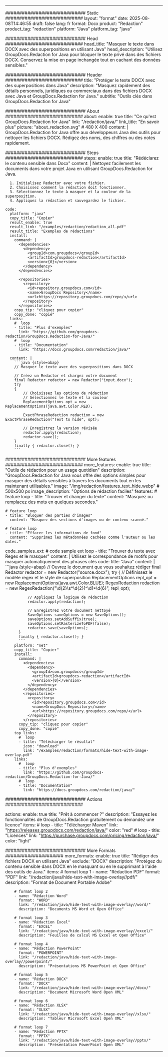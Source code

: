 
---
############################# Static ############################
layout: "format"
date:  2025-08-08T14:46:55
draft: false
lang: fr
format: Docx
product: "Redaction"
product_tag: "redaction"
platform: "Java"
platform_tag: "java"

############################# Head ############################
head_title: "Masquer le texte dans DOCX avec des superpositions en utilisant Java"
head_description: "Utilisez GroupDocs.Redaction for Java pour bloquer le texte privé dans des fichiers DOCX. Conservez la mise en page inchangée tout en cachant des données sensibles."

############################# Header ############################
title: "Protéger le texte DOCX avec des superpositions dans Java" 
description: "Masquez rapidement des détails personnels, juridiques ou commerciaux dans des fichiers DOCX avec Java et GroupDocs.Redaction for Java."
subtitle: "Outils clés dans GroupDocs.Redaction for Java" 

############################# About ############################
about:
    enable: true
    title: "Ce qu'est GroupDocs.Redaction for Java"
    link: "/redaction/java/"
    link_title: "En savoir plus"
    picture: "about_redaction.svg" # 480 X 400
    content: |
       GroupDocs.Redaction for Java offre aux développeurs Java des outils pour nettoyer les fichiers DOCX. Rédigez des noms, des chiffres ou des notes rapidement.

############################# Steps ############################
steps:
    enable: true
    title: "Rédéclarez le contenu sensible dans Docx"
    content: |
      Nettoyez facilement les documents dans votre projet Java en utilisant GroupDocs.Redaction for Java.
      
      1. Initialisez Redactor avec votre fichier.
      2. Choisissez comment la rédaction doit fonctionner.
      3. Sélectionnez le texte à masquer et la couleur de la superposition.
      4. Appliquez la rédaction et sauvegardez le fichier.
   
    code:
      platform: "java"
      copy_title: "Copier"
      result_enable: true
      result_link: "/examples/redaction/redaction_all.pdf"
      result_title: "Exemples de rédactions"
      install:
        command: |
          <dependencies>
            <dependency>
              <groupId>com.groupdocs</groupId>
              <artifactId>groupdocs-redaction</artifactId>
              <version>{0}</version>
            </dependency>
          </dependencies>

          <repositories>
            <repository>
              <id>repository.groupdocs.com</id>
              <name>GroupDocs Repository</name>
              <url>https://repository.groupdocs.com/repo/</url>
            </repository>
          </repositories>
        copy_tip: "cliquez pour copier"
        copy_done: "copié"
      links:
        #  loop
        - title: "Plus d'exemples"
          link: "https://github.com/groupdocs-redaction/GroupDocs.Redaction-for-Java/"
        #  loop
        - title: "Documentation"
          link: "https://docs.groupdocs.com/redaction/java/"
          
      content: |
        ```java {style=abap}
        // Masquer le texte avec des superpositions dans DOCX

        // Créez un Redactor et chargez votre document
        final Redactor redactor = new Redactor("input.docx");
        try
        {
            // Choisissez les options de rédaction
            // Sélectionnez le texte et la couleur
            ReplacementOptions opt = new ReplacementOptions(java.awt.Color.RED);
            
            ExactPhraseRedaction redaction = new ExactPhraseRedaction("Text to hide", opt);

            // Enregistrez la version révisée
            redactor.apply(redaction);
            redactor.save();
        }
        finally { redactor.close(); }
        ```            


############################# More features ############################
more_features:
  enable: true
  title: "Outils de rédaction pour un usage quotidien"
  description: "GroupDocs.Redaction for Java vous offre des options simples pour masquer des détails sensibles à travers les documents tout en les maintenant utilisables."
  image: "/img/redaction/features_text_hide.webp" # 500x500 px
  image_description: "Options de rédaction faciles"
  features:
    # feature loop
    - title: "Trouver et changer du texte"
      content: "Masquez ou remplacez des mots en quelques secondes."

    # feature loop
    - title: "Bloquer des parties d'images"
      content: "Masquez des sections d'images ou de contenu scanné."

    # feature loop
    - title: "Effacer les informations de fond"
      content: "Supprimez les métadonnées cachées comme l'auteur ou les dates."
      
  code_samples_ext:
    # code sample ext loop
    - title: "Trouver du texte avec Regex et le masquer"
      content: |
        Utilisez le correspondance de motifs pour masquer automatiquement des phrases clés
      code:
        title: "Java"
        content: |
          ```java {style=abap}
          //  Ouvrez le document que vous souhaitez rédiger
          final Redactor redactor = new Redactor("source.docx");
          try
          {
              // Définissez le modèle regex et le style de superposition
              ReplacementOptions repl_opt = new ReplacementOptions(java.awt.Color.BLUE);
              RegexRedaction redaction = new RegexRedaction("\\d{2}\\s*\\d{2}[^\\d]*\\d{6}", repl_opt);
              
              // Appliquez la logique de rédaction
              redactor.apply(redaction);

              // Enregistrez votre document nettoyé
              SaveOptions saveOptions = new SaveOptions();
              saveOptions.setAddSuffix(true);
              saveOptions.setRasterizeToPDF(false);
              redactor.save(saveOptions);
          }
          finally { redactor.close(); }
          ```
        platform: "net"
        copy_title: "Copier"
        install:
          command: |
            <dependencies>
              <dependency>
                <groupId>com.groupdocs</groupId>
                <artifactId>groupdocs-redaction</artifactId>
                <version>{0}</version>
              </dependency>
            </dependencies>
            <repositories>
              <repository>
                <id>repository.groupdocs.com</id>
                <name>GroupDocs Repository</name>
                <url>https://repository.groupdocs.com/repo/</url>
              </repository>
            </repositories>
          copy_tip: "cliquez pour copier"
          copy_done: "copié"
        top_links:
          #  loop
          - title: "Télécharger le résultat"
            icon: "download"
            link: "/examples/redaction/formats/hide-text-with-image-overlay.pdf"
        links:
          #  loop
          - title: "Plus d'exemples"
            link: "https://github.com/groupdocs-redaction/GroupDocs.Redaction-for-Java/"
          #  loop
          - title: "Documentation"
            link: "https://docs.groupdocs.com/redaction/java/"


############################# Actions ############################

actions:
  enable: true
  title: "Prêt à commencer ?"
  description: "Essayez les fonctionnalités de GroupDocs.Redaction gratuitement ou demandez une licence"
  items:
    #  loop
    - title: "Télécharger Maven"
      link: "https://releases.groupdocs.com/redaction/java/"
      color: "red"
        #  loop
    - title: "Licences"
      link: "https://purchase.groupdocs.com/pricing/redaction/java/"
      color: "light"


############################# More Formats #####################
more_formats:
    enable: true
    title: "Rédiger des fichiers DOCX en utilisant Java"
    exclude: "DOCX"
    description: "Protégez du contenu sensible dans DOCX en le masquant ou en le supprimant à l'aide des outils de Java."
    items: 
        # format loop 1
        - name: "Rédaction PDF"
          format: "PDF"
          link: "/redaction/java/hide-text-with-image-overlay//pdf/"
          description: "Format de Document Portable Adobe"

        # format loop 2
        - name: "Rédaction Word"
          format: "WORD"
          link: "/redaction/java/hide-text-with-image-overlay//word/"
          description: "Documents MS Word et Open Office"
          
        # format loop 3
        - name: "Rédaction Excel"
          format: "EXCEL"
          link: "/redaction/java/hide-text-with-image-overlay//excel/"
          description: "Feuilles de calcul MS Excel et Open Office"

        # format loop 4
        - name: "Rédaction PowerPoint"
          format: "POWERPOINT"
          link: "/redaction/java/hide-text-with-image-overlay//powerpoint/"
          description: "Présentations MS PowerPoint et Open Office"

        # format loop 5
        - name: "Rédaction DOCX"
          format: "DOCX"
          link: "/redaction/java/hide-text-with-image-overlay//docx/"
          description: "Document Microsoft Word Open XML"
          
        # format loop 6
        - name: "Rédaction XLSX"
          format: "XLSX"
          link: "/redaction/java/hide-text-with-image-overlay//xlsx/"
          description: "Tableur Microsoft Excel Open XML"
          
        # format loop 7
        - name: "Rédaction PPTX"
          format: "PPTX"
          link: "/redaction/java/hide-text-with-image-overlay//pptx/"
          description: "Présentation PowerPoint Open XML"


---